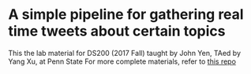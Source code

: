 # A simple pipeline for gathering real time tweets about certain topics

This the lab material for DS200 (2017 Fall) taught by John Yen, TAed by Yang Xu, at Penn State
For more complete materials, refer to [this repo](https://github.com/innerfirexy/DS200_2017Fall)
